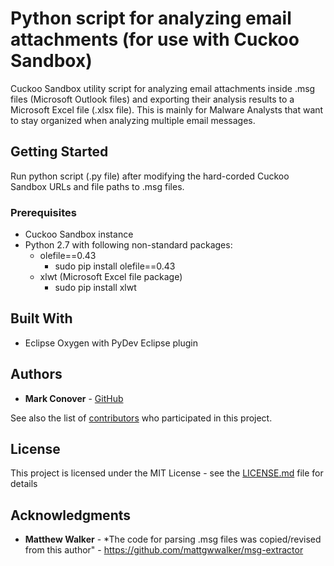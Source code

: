 # Python script for analyzing email attachments (for use with Cuckoo Sandbox)

Cuckoo Sandbox utility script for analyzing email attachments inside .msg files (Microsoft Outlook files) and exporting their analysis results to a Microsoft Excel file (.xlsx file).  This is mainly for Malware Analysts that want to stay organized when analyzing multiple email messages.

## Getting Started

Run python script (.py file) after modifying the hard-corded Cuckoo Sandbox URLs and file paths to .msg files.

### Prerequisites

* Cuckoo Sandbox instance
* Python 2.7 with following non-standard packages:
    * olefile==0.43
        * sudo pip install olefile==0.43
    * xlwt (Microsoft Excel file package)
        * sudo pip install xlwt

## Built With

* Eclipse Oxygen with PyDev Eclipse plugin

## Authors

* **Mark Conover** - [GitHub](https://github.com/markconover)

See also the list of [contributors](https://github.com/markconover/email-msg-parser_for-use-with-cuckoo-sandbox/contributors) who participated in this project.

## License

This project is licensed under the MIT License - see the [LICENSE.md](LICENSE.md) file for details

## Acknowledgments

* **Matthew Walker** - *The code for parsing .msg files was copied/revised from this author" - https://github.com/mattgwwalker/msg-extractor
